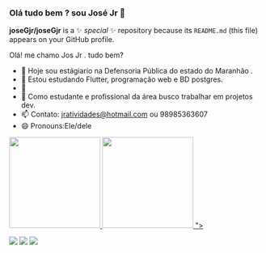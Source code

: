 ### Olá tudo bem ? sou José Jr 👋



**joseGjr/joseGjr** is a ✨ _special_ ✨ repository because its `README.md` (this file) appears on your GitHub profile.

Olá! me chamo Jos Jr . tudo bem?

- 🔭 Hoje sou estágiario na Defensoria Pública do estado do Maranhão . 
- 🌱 Estou estudando Flutter, programação web e BD postgres.
- 👯
- 🤔 Como estudante e profissional da área busco trabalhar em projetos dev.
- 📫 Contato: jratividades@hotmail.com ou 98985363607
- 😄 Pronouns:Ele/dele

 <div>
  <a href="https://github.com/joseGjr">
  <img height="180em" src="https://github-readme-stats.vercel.app/api?username=joseGjr&show_icons=true&theme=dark&include_all_commits=true&count_private=true"/>
  <img height="180em" src="https://github-readme-stats.vercel.app/api/top-langs/?username=joseGjr&layout=compact&langs_count=7&theme=dark"/>
  <link rel = "stylesheet" href = "<link rel = "stylesheet" href = "https://cdn.jsdelivr.net/gh/devicons/devicon@v2.13.0/devicon.min.css">">
<div>
  <div> 

  <a href="https://www.instagram.com/jg._junior_/" target="_blank"><img src="https://img.shields.io/badge/-Instagram-%23E4405F?style=for-the-badge&logo=instagram&logoColor=white" target="_blank"></a>
   <a href = "mailto:tubabajr@gmail.com"><img src="https://img.shields.io/badge/-Gmail-%23333?style=for-the-badge&logo=gmail&logoColor=white" target="_blank"></a>
   <a href="https://linkedin.com/in/josé-guiomar-silva-jr-1a968b198
" target="_blank"><img src="https://img.shields.io/badge/-LinkedIn-%230077B5?style=for-the-badge&logo=linkedin&logoColor=white" target="_blank"></a> 
 
